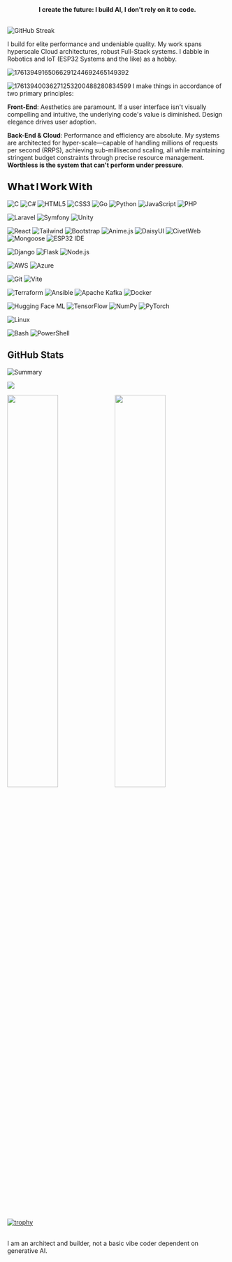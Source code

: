 

<div align="center"> <b> I create the future: I build AI, I don't rely on it to code. </b></div>
<br>

![GitHub Streak](https://streak-stats.demolab.com?user=umogal&theme=github-dark)

I build for elite performance and undeniable quality. My work spans hyperscale Cloud architectures, robust Full-Stack systems. I dabble in Robotics and IoT (ESP32 Systems and the like) as a hobby. 

![17613949165066291244692465149392](https://github.com/user-attachments/assets/0331edb8-50df-4f8d-b8cb-deed5b1310dc)

![17613940036271253200488280834599](https://github.com/user-attachments/assets/5dfdc30d-cba8-40ac-b0ad-37dcd994287f)
I make things in accordance of two primary principles:

**Front-End**: Aesthetics are paramount. If a user interface isn't visually compelling and intuitive, the underlying code's value is diminished. Design elegance drives user adoption.

**Back-End & Cloud**: Performance and efficiency are absolute. My systems are architected for hyper-scale—capable of handling millions of requests per second (RRPS), achieving sub-millisecond scaling, all while maintaining stringent budget constraints through precise resource management. **Worthless is the system that can't perform under pressure**.

<h2 id="what-i-work-with"><span style="font-weight:bold;">𝗪𝗵𝗮𝘁 I 𝗪𝗼𝗿𝗸 𝗪𝗶𝘁𝗵</span></h2>
  


![C](https://img.shields.io/badge/-C-00599C?style=flat&logo=c&logoColor=white)
![C#](https://img.shields.io/badge/-C%23-239120?style=flat&logo=c-sharp&logoColor=white)
![HTML5](https://img.shields.io/badge/-HTML5-E34F26?style=flat&logo=html5&logoColor=white)
![CSS3](https://img.shields.io/badge/-CSS-1572B6?style=flat&logo=css&logoColor=white)
![Go](https://img.shields.io/badge/-Go-00ADD8?style=flat&logo=go&logoColor=white)
![Python](https://img.shields.io/badge/-Python-3776AB?style=flat&logo=python&logoColor=white)
![JavaScript](https://img.shields.io/badge/-JavaScript-F7DF1E?style=flat&logo=javascript&logoColor=black)
![PHP](https://img.shields.io/badge/PHP-%23777BB4?logo=php&logoColor=white)

![Laravel](https://img.shields.io/badge/Laravel-%23FF2D20?logo=laravel&logoColor=white)
![Symfony](https://img.shields.io/badge/Symfony-%23000000?logo=symfony&logoColor=white)
![Unity](https://img.shields.io/badge/Unity-%23000000?logo=unity&logoColor=white)


![React](https://img.shields.io/badge/-React-61DAFB?style=flat&logo=react&logoColor=black)
![Tailwind](https://img.shields.io/badge/-Tailwind-06B6D4?style=flat&logo=tailwind-css&logoColor=white)
![Bootstrap](https://img.shields.io/badge/-Bootstrap-7952B3?style=flat&logo=bootstrap&logoColor=white)
![Anime.js](https://img.shields.io/badge/-Anime.js-FF2D00?style=flat&logo=javascript&logoColor=white)
![DaisyUI](https://img.shields.io/badge/-DaisyUI-10B981?style=flat&logo=tailwindcss&logoColor=white)
![CivetWeb](https://img.shields.io/badge/-C-00599C?style=flat&logo=c&logoColor=white)
![Mongoose](https://img.shields.io/badge/-Mongoose-2F8558?style=flat&logo=database&logoColor=white)
![ESP32 IDE](https://img.shields.io/badge/-ESP32_Arduino-008C99?style=flat&logo=arduino&logoColor=white)

![Django](https://img.shields.io/badge/-Django-092E20?style=flat&logo=django&logoColor=white)
![Flask](https://img.shields.io/badge/-Flask-092E20?style=flat&logo=flask&logoColor=white)
![Node.js](https://img.shields.io/badge/-Node.js-339933?style=flat&logo=node.js&logoColor=white)

![AWS](https://img.shields.io/badge/-AWS-232F3E?style=flat&logo=cloud)
![Azure](https://img.shields.io/badge/-Azure-0089D6?style=flat&logo=cloud&logoColor=white)

![Git](https://img.shields.io/badge/-Git-F05032?style=flat&logo=git&logoColor=white)
![Vite](https://img.shields.io/badge/-Vite-646CFF?style=flat&logo=vite&logoColor=white)

![Terraform](https://img.shields.io/badge/Terraform-623CE4?style=flat&logo=terraform&logoColor=white)
![Ansible](https://img.shields.io/badge/-Ansible-EE0000?style=flat&logo=ansible&logoColor=white)
![Apache Kafka](https://img.shields.io/badge/-Apache%20Kafka-231F20?style=flat&logo=apachekafka&logoColor=white)
![Docker](https://img.shields.io/badge/-Docker-2496ED?style=flat&logo=docker&logoColor=white)


![Hugging Face ML](https://img.shields.io/badge/-Hugging%20Face-FFD21E?style=flat&logo=huggingface&logoColor=black)
![TensorFlow](https://img.shields.io/badge/-TensorFlow-FF6F00?style=flat&logo=tensorflow&logoColor=white)
![NumPy](https://img.shields.io/badge/-NumPy-013243?style=flat&logo=numpy&logoColor=white)
![PyTorch](https://img.shields.io/badge/-PyTorch-EE4C2C?style=flat&logo=pytorch&logoColor=white)




![Linux](https://img.shields.io/badge/-Linux-FCC624?style=flat&logo=linux&logoColor=black)


![Bash](https://img.shields.io/badge/-Bash-4EAA25?style=flat&logo=gnu-bash&logoColor=white)
![PowerShell](https://img.shields.io/badge/-PowerShell-012456?style=flat&logo=shell&logoColor=white)




## **GitHub Stats** 

![Summary](https://github-profile-summary-cards.vercel.app/api/cards/profile-details?username=umogal)

![](https://github.com/user-attachments/assets/dfdafc5a-da84-493f-8707-1e38e585a331)

<p float="left">
  <img src="https://github-readme-stats.vercel.app/api/top-langs/?username=umogal&layout=compact&theme=github_dark" width="48%" />
  <img src="https://github-readme-stats.vercel.app/api?username=umogal&show_icons=true&theme=radical" width="48%" />
</p>


[![trophy](https://github-profile-trophy.vercel.app/?username=umogal&theme=onedark)](https://github.com/ryo-ma/github-profile-trophy)


<br>
I am an architect and builder, not a basic vibe coder dependent on generative AI.
